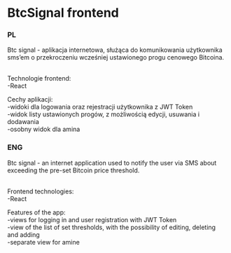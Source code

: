 # BtcSignal frontend</br>
<h3>PL</h3>
Btc signal - aplikacja internetowa, służąca do komunikowania użytkownika sms’em o przekroczeniu wcześniej ustawionego progu cenowego Bitcoina.</br></br>

Technologie frontend:</br>
-React</br>

Cechy aplikacji:</br>
-widoki dla logowania oraz rejestracji użytkownika z JWT Token</br>
-widok listy ustawionych progów, z możliwością edycji, usuwania i dodawania</br>
-osobny widok dla amina</br>

<h3>ENG</h3>
Btc signal - an internet application used to notify the user via SMS about exceeding the pre-set Bitcoin price threshold.</br></br>

Frontend technologies:</br>
-React</br>

Features of the app:</br>
-views for logging in and user registration with JWT Token</br>
-view of the list of set thresholds, with the possibility of editing, deleting and adding</br>
-separate view for amine</br>
